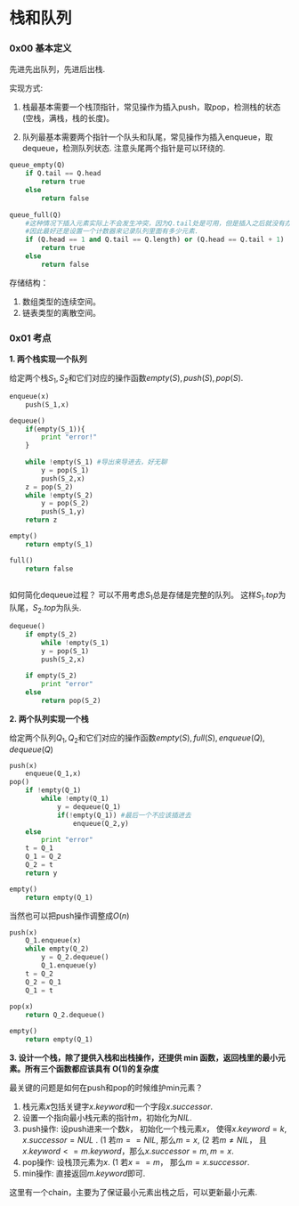 # 栈和队列



### 0x00 基本定义

先进先出队列，先进后出栈. 



实现方式:

1.  栈最基本需要一个栈顶指针，常见操作为插入push，取pop，检测栈的状态(空栈，满栈，栈的长度)。

2.  队列最基本需要两个指针一个队头和队尾，常见操作为插入enqueue，取dequeue，检测队列状态.  注意头尾两个指针是可以环绕的. 



```python
queue_empty(Q)
	if Q.tail == Q.head
		return true
	else
    	return false
    
queue_full(Q)
	#这种情况下插入元素实际上不会发生冲突，因为Q.tail处是可用，但是插入之后就没有办法区分empty和full的情况
    #因此最好还是设置一个计数器来记录队列里面有多少元素. 
	if (Q.head == 1 and Q.tail == Q.length) or (Q.head == Q.tail + 1) 
    	return true
   	else
    	return false
```



存储结构：

1. 数组类型的连续空间。
2. 链表类型的离散空间。



### 0x01 考点



**1. 两个栈实现一个队列**

给定两个栈$S_1,S_2$和它们对应的操作函数$empty(S),push(S),pop(S)$.

```python
enqueue(x)
	push(S_1,x)

dequeue()
	if(empty(S_1)){
        print "error!"
    }
    
	while !empty(S_1) #导出来导进去，好无聊
    	y = pop(S_1)
        push(S_2,x)
	z = pop(S_2)
    while !empty(S_2)
    	y = pop(S_2)
        push(S_1,y)
    return z

empty()
	return empty(S_1)

full()
	return false
	
```

如何简化dequeue过程？ 可以不用考虑$S_1$总是存储是完整的队列。 这样$S_1.top$为队尾，$S_2.top$为队头. 

```python
dequeue()
	if empty(S_2)
        while !empty(S_1) 
    	y = pop(S_1)
        push(S_2,x)
    
    if empty(S_2)
    	print "error"
    else
    	return pop(S_2)
```





**2. 两个队列实现一个栈**

给定两个队列$Q_1,Q_2$和它们对应的操作函数$empty(S),full(S),enqueue(Q),dequeue(Q)$

```python
push(x)
	enqueue(Q_1,x)
pop()
	if !empty(Q_1)
        while !empty(Q_1) 
            y = dequeue(Q_1)
            if(!empty(Q_1)) #最后一个不应该插进去
                enqueue(Q_2,y)       
    else 
    	print "error"
    t = Q_1
    Q_1 = Q_2
    Q_2 = t
    return y

empty()
	return empty(Q_1)
```

当然也可以把push操作调整成$O(n)$

```python
push(x)
	Q_1.enqueue(x)
    while empty(Q_2)
    	y = Q_2.dequeue()
    	Q_1.enqueue(y)
    t = Q_2
    Q_2 = Q_1
    Q_1 = t
    
pop(x)
	return Q_2.dequeue()

empty()
	return empty(Q_1)
```



**3. 设计一个栈，除了提供入栈和出栈操作，还提供 min 函数，返回栈里的最小元素。所有三个函数都应该具有 O(1)的复杂度**

最关键的问题是如何在push和pop的时候维护min元素？

1. 栈元素$x$包括关键字$x.keyword$和一个字段$x.successor$.  
2. 设置一个指向最小栈元素的指针$m$，初始化为$NIL$.
3. push操作: 设push进来一个数$k$， 初始化一个栈元素$x$， 使得$x.keyword = k, x.successor = NUL$ . (1 若$m == NIL$, 那么$m = x$, (2 若$m \neq NIL$， 且$x.keyword <= m.keyword$，那么$x.successor = m, m = x$.
4. pop操作: 设栈顶元素为$x$. (1 若$x == m$， 那么$m = x.successor$. 
5. min操作: 直接返回$m.keyword$即可. 

这里有一个chain，主要为了保证最小元素出栈之后，可以更新最小元素. 



